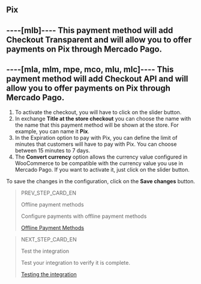 ## Pix

----[mlb]----
This payment method will add Checkout Transparent and will allow you to offer payments on Pix through Mercado Pago.
------------

----[mla, mlm, mpe, mco, mlu, mlc]----
This payment method will add Checkout API and will allow you to offer payments on Pix through Mercado Pago.
------------

1. To activate the checkout, you will have to click on the slider button.
2. In exchange **Title at the store checkout** you can choose the name with the name that this payment method will be shown at the store. For example, you can name it **Pix**.
3. In the Expiration option to pay with Pix, you can define the limit of minutes that customers will have to pay with Pix. You can choose between 15 minutes to 7 days.
4. The **Convert currency** option allows the currency value configured in WooCommerce to be compatible with the currency value you use in Mercado Pago. If you want to activate it, just click on the slider button.

To save the changes in the configuration, click on the **Save changes** button.

> PREV_STEP_CARD_EN
>
> Offline payment methods
>
> Configure payments with offline payment methods
>
> [Offline Payment Methods](/developers/en/docs/woocommerce/payments-configuration/offline-payments)

> NEXT_STEP_CARD_EN
>
> Test the integration
>
> Test your integration to verify it is complete.
>
> [Testing the integration](/developers/en/docs/woocommerce/integration-test)